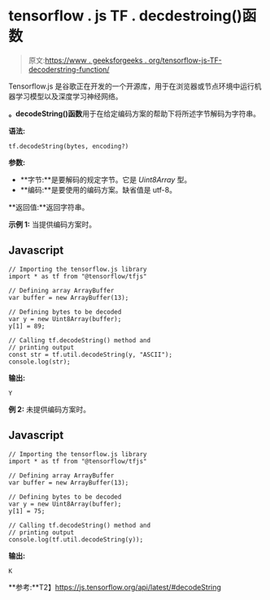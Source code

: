 # tensorflow . js TF . decdestroing()函数

> 原文:[https://www . geeksforgeeks . org/tensorflow-js-TF-decoderstring-function/](https://www.geeksforgeeks.org/tensorflow-js-tf-decodestring-function/)

Tensorflow.js 是谷歌正在开发的一个开源库，用于在浏览器或节点环境中运行机器学习模型以及深度学习神经网络。

**。decodeString()函数**用于在给定编码方案的帮助下将所述字节解码为字符串。

**语法:**

```
tf.decodeString(bytes, encoding?)
```

**参数:**

*   **字节:**是要解码的规定字节。它是 *Uint8Array* 型。
*   **编码:**是要使用的编码方案。缺省值是 utf-8。

**返回值:**返回字符串。

**示例 1:** 当提供编码方案时。

## Javascript

```
// Importing the tensorflow.js library
import * as tf from "@tensorflow/tfjs"

// Defining array ArrayBuffer
var buffer = new ArrayBuffer(13);

// Defining bytes to be decoded
var y = new Uint8Array(buffer);
y[1] = 89;

// Calling tf.decodeString() method and
// printing output
const str = tf.util.decodeString(y, "ASCII");
console.log(str);
```

**输出:**

```
Y
```

**例 2:** 未提供编码方案时。

## Javascript

```
// Importing the tensorflow.js library
import * as tf from "@tensorflow/tfjs"

// Defining array ArrayBuffer
var buffer = new ArrayBuffer(13);

// Defining bytes to be decoded
var y = new Uint8Array(buffer);
y[1] = 75;

// Calling tf.decodeString() method and
// printing output
console.log(tf.util.decodeString(y));
```

**输出:**

```
K
```

**参考:**T2】https://js.tensorflow.org/api/latest/#decodeString